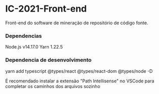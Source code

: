# IC-2021-Front-end
Front-end do software de mineração de repositório de código fonte.

### Dependencias
Node.js v14.17.0
Yarn 1.22.5


### Dependencia de desenvolvimento
yarn add typescript @types/react @types/react-dom @types/node -D

É recomendado instalar a extensão "Path Intellisense" no VSCode para completar os caminhos dos arquivos sozinho